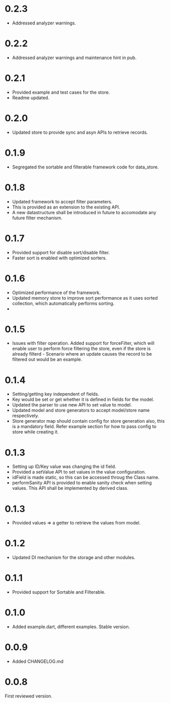 # 0.2.3
- Addressed analyzer warnings. 
# 0.2.2
- Addressed analyzer warnings and maintenance hint in pub.
# 0.2.1
- Provided example and test cases for the store.
- Readme updated.
# 0.2.0
- Updated store to provide sync and asyn APIs to retrieve records.
# 0.1.9
- Segregated the sortable and filterable framework code for data_store.
# 0.1.8
- Updated framework to accept filter parameters.
- This is provided as an extension to the existing API.
- A new datastructure shall be introduced in future to accomodate any future filter mechanism.

# 0.1.7
- Provided support for disable sort/disable filter.
- Faster sort is enabled with optimized sorters.
# 0.1.6
- Optimized performance of the framework.
- Updated memory store to improve sort performance as it uses sorted collection, which automatically performs sorting.
- 
# 0.1.5
- Issues with filter operation. Added support for forceFilter, which will enable user to perform force filtering the store, even if the store is already filterd - Scenario where an update causes the record to be filtered out would be an example.
# 0.1.4
- Setting/getting key independent of fields. 
- Key would be set or get whether it is defined in fields for the model.
- Updated the parser to use new API to set value to model.
- Updated model and store generators to accept model/store name respectively.
- Store generator map should contain config for store generation also, this is a mandatory field. Refer example section for how to pass config to store while creating it.

# 0.1.3
- Setting up ID/Key value was changing the id field.
- Provided a setValue API to set values in the value configuration.
- idField is made static, so this can be accessed throug the Class name.
- performSanity API is provided to enable sanity check when setting values. This API shall be implemented by derived class.
# 0.1.3
- Provided values => a getter to retrieve the values from model.
# 0.1.2
- Updated DI mechanism for the storage and other modules.

# 0.1.1
- Provided support for Sortable and Filterable.

# 0.1.0
- Added example.dart, different examples. Stable version.

# 0.0.9

- Added CHANGELOG.md

# 0.0.8

First reviewed version.
